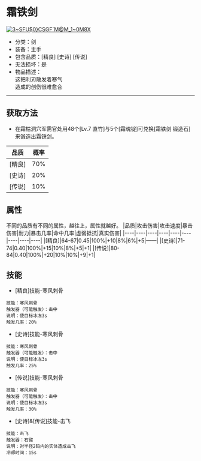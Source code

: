 # 霜铁剑
<a href="https://imgbb.com/"><img src="https://i.ibb.co/gSWrQcy/3-SFU-0-CSGF-M-M-1-0-M8-X.png" alt="3~SFU$0}CSGF`M@M_1~0M8X" border="0"></a>
* 分类：剑
* 装备：主手
* 包含品质：[精良] [史诗] [传说]
* 无法损坏：是
* 物品描述：<br/>
这把利刃散发着寒气<br/>造成的创伤很难愈合
---
## 获取方法
* 在霜枯洞穴军需官处用48个[Lv.7 直竹]与5个[霜魂锭]可兑换[霜铁剑 锻造石]来锻造出霜铁剑。

|品质|概率|
|----|----|
|[精良]|70%|
|[史诗]|20%|
|[传说]|10%|
## 属性
不同的品质有不同的属性，越往上，属性就越好。
|品质|攻击伤害|攻击速度|暴击伤害|耐力|暴击几率|命中几率|虚弱抵抗|真实伤害|
|----|----|----|----|----|----|----|----|----|
|[精良]|64-67|0.45|100%|+10|8%|6%|+5|——|
|[史诗]|71-74|0.40|100%|+15|10%|8%|+5|+1|
|[传说]|80-84|0.40|100%|+20|10%|10%|+9|+1|
## 技能
* [精良]技能-寒风刺骨
```
技能：寒风刺骨
触发器（可能触发）：击中
说明：使目标冰冻3s
触发几率：20%
```
* [史诗]技能-寒风刺骨
```
技能：寒风刺骨
触发器（可能触发）：击中
说明：使目标冰冻3s
触发几率：25%
```
* [传说]技能-寒风刺骨
```
技能：寒风刺骨
触发器（可能触发）：击中
说明：使目标冰冻3s
触发几率：30%
```
* [史诗]&[传说]技能-击飞
```
技能：击飞
触发器：右键
说明：对半径2码内的实体造成击飞
冷却时间：15s
```
